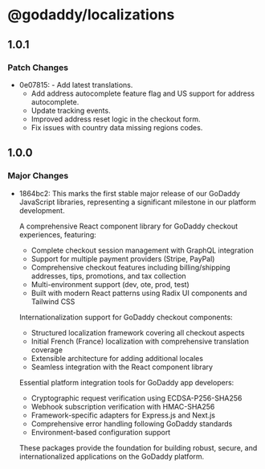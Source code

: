 # @godaddy/localizations

## 1.0.1

### Patch Changes

- 0e07815: - Add latest translations.
  - Add address autocomplete feature flag and US support for address autocomplete.
  - Update tracking events.
  - Improved address reset logic in the checkout form.
  - Fix issues with country data missing regions codes.

## 1.0.0

### Major Changes

- 1864bc2: This marks the first stable major release of our GoDaddy JavaScript libraries, representing a significant milestone in our platform development.

  A comprehensive React component library for GoDaddy checkout experiences, featuring:

  - Complete checkout session management with GraphQL integration
  - Support for multiple payment providers (Stripe, PayPal)
  - Comprehensive checkout features including billing/shipping addresses, tips, promotions, and tax collection
  - Multi-environment support (dev, ote, prod, test)
  - Built with modern React patterns using Radix UI components and Tailwind CSS

  Internationalization support for GoDaddy checkout components:

  - Structured localization framework covering all checkout aspects
  - Initial French (France) localization with comprehensive translation coverage
  - Extensible architecture for adding additional locales
  - Seamless integration with the React component library

  Essential platform integration tools for GoDaddy app developers:

  - Cryptographic request verification using ECDSA-P256-SHA256
  - Webhook subscription verification with HMAC-SHA256
  - Framework-specific adapters for Express.js and Next.js
  - Comprehensive error handling following GoDaddy standards
  - Environment-based configuration support

  These packages provide the foundation for building robust, secure, and internationalized applications on the GoDaddy platform.
